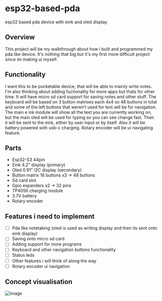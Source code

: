 # esp32-based-pda

esp32 based pda device with eink and oled display

## Overview

This project will be my walkthrough about how i built and programmed my pda like device.
It's nothing that big but it's my first more difficult project since im making ui myself.

## Functionality

I want this to be pocketable device, that will be able to mainly write notes. I'm also thinking about adding fuctionality for more apps but thats for other time. It will have micro sd card support for saving notes and other stuff. The keyboard will be based on 3 button matrixes each 4x4 so 48 buttons in total and some of the left buttons that weren't used for text will be for navigation. The main e ink module will show all the text you are currently working on, but the main oled will be used for typing so you can see change fast. Then it will be sent to the eink, either by user input or by itself. Also it will be battery powered with usb-c charging. Rotary encoder will be ui navigating feature.

## Parts

- Esp32-S3 44pin
- Eink 4.2" display (primary)
- Oled 0.91" I2C display (secondary)
- Button matrix 16 buttons x3 -> 48 buttons
- Sd card slot
- Gpio expanders x2 -> 32 pins
- TP4056 charging module
- 3.7V battery
- Rotary encoder

## Features i need to implement

- [ ] Pda like notetaking (oled is used as writing display and then its sent onto eink display)
- [ ] Saving onto micro sd card
- [ ] Adding support for more programs
- [ ] Keyboard and other navigation buttons functionality
- [ ] Status leds
- [ ] Other features i will think of along the way
- [ ] Rotary encoder ui navigation

## Concept visualisation
![image]("./Images/Concepts/Esp32-based-pda.jpg")
